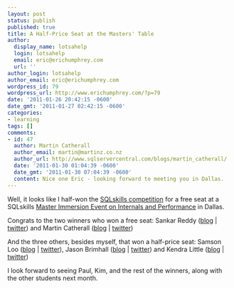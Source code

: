 ```yaml
---
layout: post
status: publish
published: true
title: A Half-Price Seat at the Masters' Table
author:
  display_name: lotsahelp
  login: lotsahelp
  email: eric@erichumphrey.com
  url: ''
author_login: lotsahelp
author_email: eric@erichumphrey.com
wordpress_id: 79
wordpress_url: http://www.erichumphrey.com/?p=79
date: '2011-01-26 20:42:15 -0600'
date_gmt: '2011-01-27 02:42:15 -0600'
categories:
- learning
tags: []
comments:
- id: 47
  author: Martin Catherall
  author_email: martin@martinz.co.nz
  author_url: http://www.sqlservercentral.com/blogs/martin_catherall/
  date: '2011-01-30 01:04:39 -0600'
  date_gmt: '2011-01-30 07:04:39 -0600'
  content: Nice one Eric - looking forward to meeting you in Dallas.
---
```

<p>Well, it looks like I half-won the <a href="http://sqlskills.com/BLOGS/PAUL/post/Master_Immersion_Event_Competition.aspx">SQLskills competition</a> for a free seat at a SQLskills <a href="http://sqlskills.com/Master1-Dallas-20110221.asp">Master Immersion Event on Internals and Performance</a> in Dallas.</p>
<p>Congrats to the two winners who won a free seat: Sankar Reddy (<a href="http://sankarreddy.com/">blog</a> | <a href="http://twitter.com/SankarReddy13">twitter</a>) and Martin Catherall (<a href="http://www.sqlservercentral.com/blogs/martin_catherall/">blog</a> | <a href="http://twitter.com/martinznz">twitter</a>)</p>
<p>And the three others, besides myself, that won a half-price seat: Samson Loo (<a href="http://justsamson.com/">blog</a> | <a href="http://twitter.com/just_samson">twitter</a>), Jason Brimhall (<a href="http://jasonbrimhall.info/">blog</a> | <a href="http://twitter.com/sqlrnnr">twitter</a>) and Kendra Little (<a href="http://www.littlekendra.com/">blog</a> | <a href="http://twitter.com/Kendra_Little">twitter</a>)</p>
<p>I look forward to seeing Paul, Kim, and the rest of the winners, along with the other students next month.</p>
